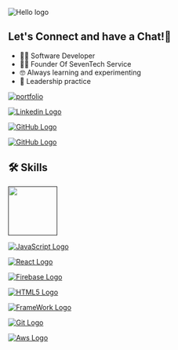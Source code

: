 ![Hello logo](https://camo.githubusercontent.com/82e15927fe3a779d5bb243ed93d85f49768667c7251d713991e67888e522f207/68747470733a2f2f63617073756c652d72656e6465722e76657263656c2e6170702f6170693f747970653d776176696e6726636f6c6f723d6772616469656e7426746578743d48656c6c6f21266865696768743d3130302673656374696f6e3d686561646572)

<p align="center">
  <h2>Let's Connect and have a Chat!💬</h2>
</p>

+ 👨‍💻 Software Developer
+ 🧑‍💼 Founder Of SevenTech Service
+ 🤓 Always learning and experimenting
+ 🤝 Leadership practice

<p align="left"> 
  
[![portfolio](https://img.shields.io/badge/my_portfolio-000?style=for-the-badge&logo=ko-fi&logoColor=white)](https://tushar-gupta-portfolio.vercel.app)

[![Linkedin Logo](https://camo.githubusercontent.com/e8dbf62a04af86d46001864cd22338d8a8474486a0e976ec695580027c373c79/68747470733a2f2f696d672e736869656c64732e696f2f62616467652f6c696e6b6564696e2d2532333030373742352e7376673f267374796c653d666f722d7468652d6261646765266c6f676f3d6c696e6b6564696e266c6f676f436f6c6f723d7768697465)](http://linkedin.com/imtushaarr)

[![GitHub Logo](https://camo.githubusercontent.com/2a822909e8b8c12ecaddf706efc32e83a8e61609e1eb1793f31d9101ed38a954/68747470733a2f2f696d672e736869656c64732e696f2f62616467652f4769744875622d2532333132313030452e7376673f267374796c653d666f722d7468652d6261646765266c6f676f3d476974687562266c6f676f436f6c6f723d7768697465)](http://github.com/imtushaarr)

[![GitHub Logo](https://img.shields.io/badge/Instagram-red?logo=instgram&logoColor=white&style=for-the-badge)](http://instgram.com/imtushaarr)

</p>

## 🛠 Skills

[<img src="https://camo.githubusercontent.com/f2ce4039c99cf35adde738583ab0fbcd60eaafccf1e949884bda91d0b5c819ce/68747470733a2f2f63646e2e6a7364656c6976722e6e65742f67682f64657669636f6e732f64657669636f6e2f69636f6e732f68746d6c352f68746d6c352d6f726967696e616c2e737667" width="100" height="100">]()


[![JavaScript Logo](https://camo.githubusercontent.com/520e5a55a8d151e5f0e25e061dc5b9b4b5c3da094535f65a2692d5c2e427e568/68747470733a2f2f696d672e736869656c64732e696f2f62616467652f2d4a6176617363726970742d4637444631453f7374796c653d666c61742d737175617265266c6f676f3d4a617661736372697074266c6f676f436f6c6f723d626c61636b)]()

[![React Logo](https://camo.githubusercontent.com/fa7c4294c987f56c6bcae98942266f5264f81f9abf5bb9da77ae69aefdcfc94a/68747470733a2f2f696d672e736869656c64732e696f2f62616467652f2d52656163742d3435623864383f7374796c653d666c61742d737175617265266c6f676f3d7265616374266c6f676f436f6c6f723d7768697465)]()

[![Firebase Logo](https://camo.githubusercontent.com/9af598e4d019f7ba56760f9952d5ebd0e0f188c3a1e3fa964d7893b579f53bff/68747470733a2f2f696d672e736869656c64732e696f2f62616467652f46697265626173652d4646434132383f7374796c653d666c61742d737175617265266c6f676f3d4669726562617365266c6f676f436f6c6f723d7768697465)]()

[![HTML5 Logo](https://camo.githubusercontent.com/6010a85175edf5787bba645d2bdad7ec26f41aafce3f5a59569352de55deed74/68747470733a2f2f696d672e736869656c64732e696f2f62616467652f2d48544d4c352d4533344632363f7374796c653d666c61742d737175617265266c6f676f3d68746d6c35266c6f676f436f6c6f723d7768697465)]()

[![FrameWork Logo](https://camo.githubusercontent.com/01e3e49cd90ac330ae341878f842f41b329f4adce9cab86d4dbde03b722ee5e9/68747470733a2f2f696d672e736869656c64732e696f2f62616467652f5365727665726c6573732d4672616d65776f726b2d6f72616e67653f6c6f676f3d7365727665726c657373)]()

[![Git Logo](https://camo.githubusercontent.com/3d4a55e7d45198177f13f9f10c536edd2970c43d753759585e3391d04677e56d/68747470733a2f2f696d672e736869656c64732e696f2f62616467652f2d4769742d4630353033323f7374796c653d666c61742d737175617265266c6f676f3d676974266c6f676f436f6c6f723d7768697465)]()

[![Aws Logo](https://camo.githubusercontent.com/9917ac77052b62d0521da0744dbac2ba78c4e6d84a838eae0dfd775d0c007513/68747470733a2f2f696d672e736869656c64732e696f2f62616467652f4157532d3233324633453f7374796c653d666c61742d737175617265266c6f676f3d416d617a6f6e20415753266c6f676f436f6c6f723d7768697465)]()

